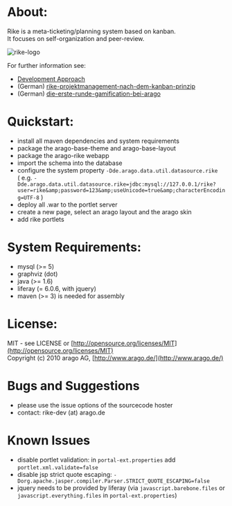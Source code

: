 About:
=============

Rike is a meta-ticketing/planning system based on kanban.  
It focuses on self-organization and peer-review.  

![rike-logo](https://github.com/arago/rike/raw/master/logo.png)
  
For further information see:  
  
* [Development Approach](https://github.com/arago/rike/blob/master/DEVELOPMENT_APPROACH.md)
* (German) [rike-projektmanagement-nach-dem-kanban-prinzip](http://www.automatisierungs-experten.de/rike-%E2%80%93-projektmanagement-nach-dem-kanban-prinzip/)
* (German) [die-erste-runde-gamification-bei-arago](http://www.automatisierungs-experten.de/die-erste-runde-gamification-bei-arago/)

Quickstart:
=============

* install all maven dependencies and system requirements
* package the arago-base-theme and arago-base-layout
* package the arago-rike webapp
* import the schema into the database
* configure the system property `-Dde.arago.data.util.datasource.rike`  
( e.g. `-Dde.arago.data.util.datasource.rike=jdbc:mysql://127.0.0.1/rike?user=rike&amp;password=123&amp;useUnicode=true&amp;characterEncoding=UTF-8` )
* deploy all .war to the portlet server
* create a new page, select an arago layout and the arago skin
* add rike portlets

System Requirements:
=============

- mysql (>= 5)
- graphviz (dot)
- java (>= 1.6)
- liferay (= 6.0.6, with jquery)
- maven (>= 3) is needed for assembly

License:
=============

MIT - see LICENSE or [http://opensource.org/licenses/MIT](http://opensource.org/licenses/MIT)  
Copyright (c) 2010 arago AG, [http://www.arago.de/](http://www.arago.de/)

Bugs and Suggestions
=============

* please use the issue options of the sourcecode hoster
* contact: rike-dev (at) arago.de

Known Issues
=============

* disable portlet validation: in `portal-ext.properties` add `portlet.xml.validate=false`
* disable jsp strict quote escaping: `-Dorg.apache.jasper.compiler.Parser.STRICT_QUOTE_ESCAPING=false`
* jquery needs to be provided by liferay (via `javascript.barebone.files` or `javascript.everything.files` in `portal-ext.properties`)

 